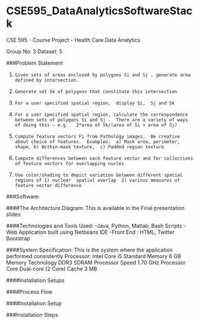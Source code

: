 CSE595_DataAnalyticsSoftwareStack
=================================

CSE 595 - Course Project - Health Care Data Analytics

Group No: 3
Dataset: 5

###Problem Statement
1)     Given sets of areas enclosed by polygons Si and Sj , generate area defined by intersection.  

2)     Generate set Sk of polygons that constitute this intersection

3)     For a user specified spatial region,  display Si,  Sj and Sk

4)     For a user specified spatial region, calculate the correspondence between sets of polygons Si and Sj .  There are a variety of ways of doing this – e.g.   2*area of Sk/(area of Si + area of Sj)

5)     Compute feature vectors Fi from Pathology images.  Be creative about choice of features.  Examples:  a) Mask area, perimeter,  shape, b) Within-mask texture,  c) Padded region texture

6)     Compute differences between each feature vector and for collections of feature vectors for overlapping nuclei

7)     Use color/shading to depict variation between different spatial regions of 1) nuclear  spatial overlap  2) various measures of  feature vector difference 

###Software:

####The Architecture Diagram: 
This is available in the Final presentation slides

####Technologies and Tools Used:
-Java, Python, Matlab, Bash Scripts
-Web Application built using Netbeans IDE
-Front End : HTML, Twitter Bootstrap

####System Specification:
This is the system where the application performed consistently
Processor: Intel Core i5 
Standard Memory 6 GB
Memory Technology	DDR3 SDRAM
Processor Speed	1.70 GHz
Processor Core	Dual-core (2 Core)
Cache	3 MB

####Installation Setups




####Process Flow

####Installation Setup


###Installation Steps

